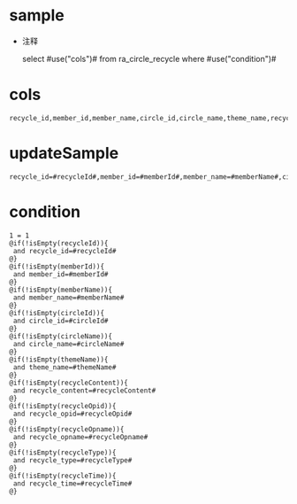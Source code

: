 sample
===
* 注释

	select #use("cols")# from ra_circle_recycle  where  #use("condition")#

cols
===
	recycle_id,member_id,member_name,circle_id,circle_name,theme_name,recycle_content,recycle_opid,recycle_opname,recycle_type,recycle_time

updateSample
===
	
	recycle_id=#recycleId#,member_id=#memberId#,member_name=#memberName#,circle_id=#circleId#,circle_name=#circleName#,theme_name=#themeName#,recycle_content=#recycleContent#,recycle_opid=#recycleOpid#,recycle_opname=#recycleOpname#,recycle_type=#recycleType#,recycle_time=#recycleTime#

condition
===

	1 = 1  
	@if(!isEmpty(recycleId)){
	 and recycle_id=#recycleId#
	@}
	@if(!isEmpty(memberId)){
	 and member_id=#memberId#
	@}
	@if(!isEmpty(memberName)){
	 and member_name=#memberName#
	@}
	@if(!isEmpty(circleId)){
	 and circle_id=#circleId#
	@}
	@if(!isEmpty(circleName)){
	 and circle_name=#circleName#
	@}
	@if(!isEmpty(themeName)){
	 and theme_name=#themeName#
	@}
	@if(!isEmpty(recycleContent)){
	 and recycle_content=#recycleContent#
	@}
	@if(!isEmpty(recycleOpid)){
	 and recycle_opid=#recycleOpid#
	@}
	@if(!isEmpty(recycleOpname)){
	 and recycle_opname=#recycleOpname#
	@}
	@if(!isEmpty(recycleType)){
	 and recycle_type=#recycleType#
	@}
	@if(!isEmpty(recycleTime)){
	 and recycle_time=#recycleTime#
	@}
	
	